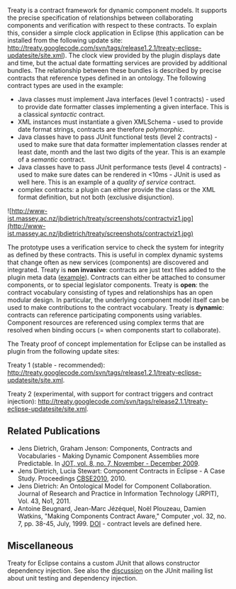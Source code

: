 Treaty is a contract framework for dynamic component models. It supports the precise specification of relationships between collaborating components and verification with respect to these contracts. To explain this, consider a simple clock application in Eclipse (this application can be installed from the following update site: http://treaty.googlecode.com/svn/tags/release1.2.1/treaty-eclipse-updatesite/site.xml). The clock view provided by the plugin displays date and time, but the actual date formatting services are provided by additional bundles. The relationship between these bundles is described by precise contracts that reference types defined in an ontology. The following contract types are used in the example:

  * Java classes must implement Java interfaces (level 1 contracts) - used to provide date formatter classes implementing a given interface. This is a classical _syntactic_ contract.
  * XML instances must instantiate a given XMLSchema - used to provide date format strings, contracts are therefore _polymorphic_.
  * Java classes have to pass JUnit functional tests (level 2 contracts) - used to make sure that data formatter implementation classes render at least date, month and the last two digits of the year. This is an example of a _semantic_ contract.
  * Java classes have to pass JUnit performance tests (level 4 contracts) - used to make sure dates can be rendered in <10ms - JUnit is used as well here. This is an example of a  _quality of service_ contract.
  * complex contracts: a plugin can either provide the class or the XML format definition, but not both (exclusive disjunction).


![http://www-ist.massey.ac.nz/jbdietrich/treaty/screenshots/contractviz1.jpg](http://www-ist.massey.ac.nz/jbdietrich/treaty/screenshots/contractviz1.jpg)

The prototype uses a verification service to check the system for integrity as defined by these contracts. This is useful in complex dynamic systems that change often as new services (components) are discovered and integrated. Treaty is **non invasive**: contracts are just text files added to the plugin meta data ([example](http://treaty.googlecode.com/svn/trunk/treaty-eclipse-example/treaty-eclipse-example-clock/META-INF/net.java.treaty.eclipse.example.clock.dateformatter.contract)). Contracts can either be attached to consumer components, or to special legislator components.
Treaty is **open**: the contract vocabulary consisting of types and relationships has an open modular design. In particular, the underlying component model itself can be used to make contributions to the contract vocabulary.
Treaty is **dynamic**: contracts can reference participating components using variables. Component resources are referenced using complex terms that are resolved when binding occurs (= when components start to collaborate).

The Treaty proof of concept implementation for Eclipse can be installed as plugin from the following update sites:

Treaty 1 (stable - recommended):
http://treaty.googlecode.com/svn/tags/release1.2.1/treaty-eclipse-updatesite/site.xml.

Treaty 2 (experimental, with support for contract triggers and contract injection):
http://treaty.googlecode.com/svn/tags/release2.1.1/treaty-eclipse-updatesite/site.xml.

## Related Publications ##

  * Jens Dietrich, Graham Jenson: Components, Contracts and Vocabularies - Making Dynamic Component Assemblies more Predictable. In [JOT, vol. 8, no. 7, November - December 2009](http://www.jot.fm/issues/issue_2009_11/article4.pdf).
  * Jens Dietrich, Lucia Stewart: Component Contracts in Eclipse - A Case Study. Proceedings [CBSE2010](http://dx.doi.org/10.1007/978-3-642-13238-4_9), 2010.
  * Jens Dietrich: An Ontological Model for Component Collaboration. Journal of Research and Practice in Information Technology (JRPIT), Vol. 43, No1, 2011.
  * Antoine Beugnard, Jean-Marc Jézéquel, Noël Plouzeau, Damien Watkins, "Making Components Contract Aware," Computer ,vol. 32, no. 7,  pp. 38-45, July, 1999. [DOI](http://doi.ieeecomputersociety.org/10.1109/2.774917) - contract levels are defined here.



## Miscellaneous ##

Treaty for Eclipse contains a custom JUnit  that allows constructor dependency injection. See also the [discussion](http://tech.groups.yahoo.com/group/junit/msearch?date=any&AM=contains&AT=&SM=contains&ST=testing+interfaces+only+and+dependecy+injection+in+test+cases&MM=contains&MT=&charset=UTF-8) on the JUnit mailing list about unit testing and dependency injection.




